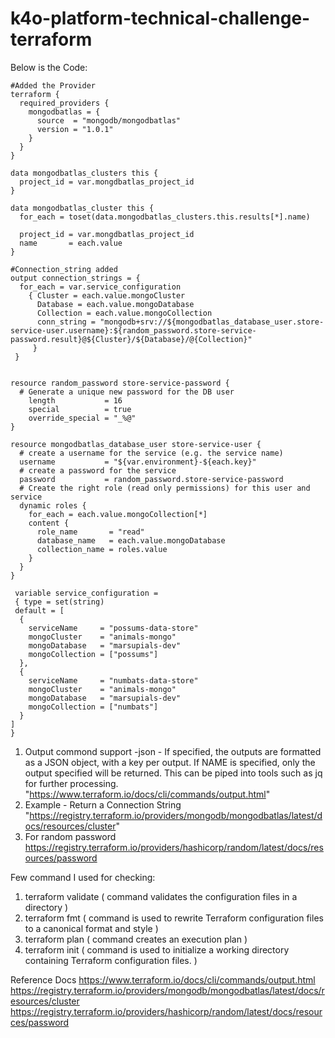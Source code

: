 # k4o-platform-technical-challenge-terraform

Below is the Code:

```
#Added the Provider
terraform {
  required_providers {
    mongodbatlas = {
      source  = "mongodb/mongodbatlas"
      version = "1.0.1"
    }
  }
}

data mongodbatlas_clusters this {
  project_id = var.mongdbatlas_project_id
}

data mongodbatlas_cluster this {
  for_each = toset(data.mongodbatlas_clusters.this.results[*].name)

  project_id = var.mongdbatlas_project_id
  name       = each.value
}

#Connection_string added
output connection_strings = { 
  for_each = var.service_configuration
    { Cluster = each.value.mongoCluster 
      Database = each.value.mongoDatabase 
      Collection = each.value.mongoCollection 
      conn_string = "mongodb+srv://${mongodbatlas_database_user.store-service-user.username}:${random_password.store-service-password.result}@${Cluster}/${Database}/@{Collection}"
     }
 }    


resource random_password store-service-password {
  # Generate a unique new password for the DB user
    length           = 16
    special          = true
    override_special = "_%@"
}

resource mongodbatlas_database_user store-service-user {
  # create a username for the service (e.g. the service name)
  username           = "${var.environment}-${each.key}" 
  # create a password for the service 
  password           = random_password.store-service-password
  # Create the right role (read only permissions) for this user and service
  dynamic roles {
    for_each = each.value.mongoCollection[*]
    content {
      role_name       = "read"
      database_name   = each.value.mongoDatabase
      collection_name = roles.value
    }
  }
}

 variable service_configuration = 
 { type = set(string)
 default = [
  {
    serviceName     = "possums-data-store"
    mongoCluster    = "animals-mongo"
    mongoDatabase   = "marsupials-dev"
    mongoCollection = ["possums"]
  },
  {
    serviceName     = "numbats-data-store"
    mongoCluster    = "animals-mongo"
    mongoDatabase   = "marsupials-dev"
    mongoCollection = ["numbats"]
  }
]
}

```
1) Output commond support -json - If specified, the outputs are formatted as a JSON object, with a key per output. If NAME is specified, only the output specified will be returned. This can be piped into tools such as jq for further processing. "https://www.terraform.io/docs/cli/commands/output.html" 
2) Example - Return a Connection String "https://registry.terraform.io/providers/mongodb/mongodbatlas/latest/docs/resources/cluster"
3) For random password https://registry.terraform.io/providers/hashicorp/random/latest/docs/resources/password

Few command I used for checking:
1) terraform validate ( command validates the configuration files in a directory )
2) terraform fmt ( command is used to rewrite Terraform configuration files to a canonical format and style )
3) terraform plan ( command creates an execution plan )
4) terraform init ( command is used to initialize a working directory containing Terraform configuration files. ) 


Reference Docs
https://www.terraform.io/docs/cli/commands/output.html
https://registry.terraform.io/providers/mongodb/mongodbatlas/latest/docs/resources/cluster
https://registry.terraform.io/providers/hashicorp/random/latest/docs/resources/password
